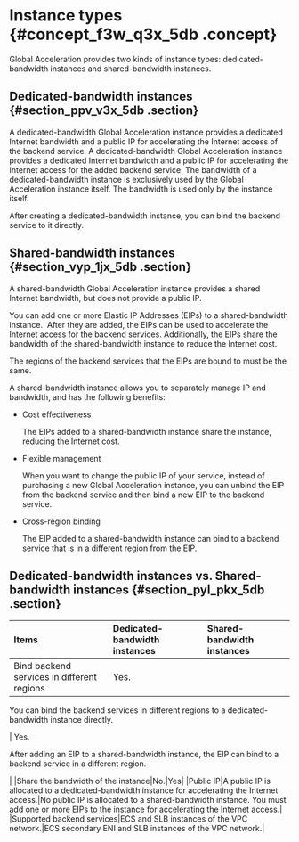 # Instance types {#concept_f3w_q3x_5db .concept}

Global Acceleration provides two kinds of instance types: dedicated-bandwidth instances and shared-bandwidth instances.

## Dedicated-bandwidth instances {#section_ppv_v3x_5db .section}

A dedicated-bandwidth Global Acceleration instance provides a dedicated Internet bandwidth and a public IP for accelerating the Internet access of the backend service. A dedicated-bandwidth Global Acceleration instance provides a dedicated Internet bandwidth and a public IP for accelerating the Internet access for the added backend service. The bandwidth of a dedicated-bandwidth instance is exclusively used by the Global Acceleration instance itself. The bandwidth is used only by the instance itself.

After creating a dedicated-bandwidth instance, you can bind the backend service to it directly.

## Shared-bandwidth instances {#section_vyp_1jx_5db .section}

A shared-bandwidth Global Acceleration instance provides a shared Internet bandwidth, but does not provide a public IP.

You can add one or more Elastic IP Addresses \(EIPs\) to a shared-bandwidth instance.  After they are added, the EIPs can be used to accelerate the Internet access for the backend services. Additionally, the EIPs share the bandwidth of the shared-bandwidth instance to reduce the Internet cost.

The regions of the backend services that the EIPs are bound to must be the same.

A shared-bandwidth instance allows you to separately manage IP and bandwidth, and has the following benefits:

-   Cost effectiveness

    The EIPs added to a shared-bandwidth instance share the instance, reducing the Internet cost.

-   Flexible management

    When you want to change the public IP of your service, instead of purchasing a new Global Acceleration instance, you can unbind the EIP from the backend service and then bind a new EIP to the backend service.

-   Cross-region binding

    The EIP added to a shared-bandwidth instance can bind to a backend service that is in a different region from the EIP.


## Dedicated-bandwidth instances vs. Shared-bandwidth instances {#section_pyl_pkx_5db .section}

|Items|Dedicated-bandwidth instances|Shared-bandwidth instances|
|:----|:----------------------------|:-------------------------|
|Bind backend services in different regions| Yes.

 You can bind the backend services in different regions to a dedicated-bandwidth instance directly.

 | Yes.

 After adding an EIP to a shared-bandwidth instance, the EIP can bind to a backend service in a different region.

 |
|Share the bandwidth of the instance|No.|Yes|
|Public IP|A public IP is allocated to a dedicated-bandwidth instance for accelerating the Internet access.|No public IP is allocated to a shared-bandwidth instance. You must add one or more EIPs to the instance for accelerating the Internet access.|
|Supported backend services|ECS and SLB instances of the VPC network.|ECS secondary ENI and SLB instances of the VPC network.|

